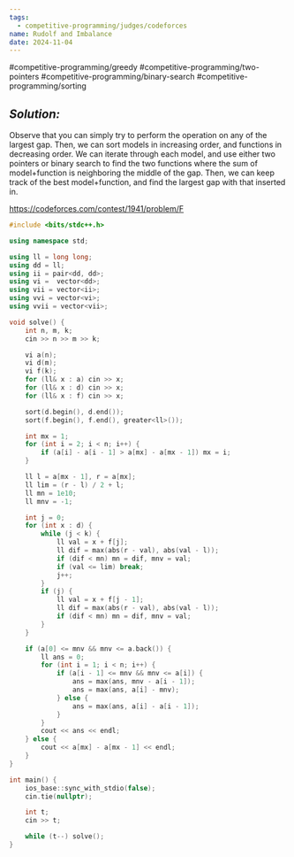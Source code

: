 ```yaml
---
tags:
  - competitive-programming/judges/codeforces
name: Rudolf and Imbalance
date: 2024-11-04
---
```

#competitive-programming/greedy #competitive-programming/two-pointers #competitive-programming/binary-search #competitive-programming/sorting 
## _Solution:_
Observe that you can simply try to perform the operation on any of the largest gap. Then, we can sort models in increasing order, and functions in decreasing order. We can iterate through each model, and use either two pointers or binary search to find the two functions where the sum of model+function is neighboring the middle of the gap. Then, we can keep track of the best model+function, and find the largest gap with that inserted in.

https://codeforces.com/contest/1941/problem/F
```cpp
#include <bits/stdc++.h>

using namespace std;

using ll = long long;
using dd = ll;
using ii = pair<dd, dd>;
using vi =  vector<dd>;
using vii = vector<ii>;
using vvi = vector<vi>;
using vvii = vector<vii>;

void solve() {
    int n, m, k;
    cin >> n >> m >> k;

    vi a(n);
    vi d(m);
    vi f(k);
    for (ll& x : a) cin >> x;
    for (ll& x : d) cin >> x;
    for (ll& x : f) cin >> x;

    sort(d.begin(), d.end());
    sort(f.begin(), f.end(), greater<ll>());

    int mx = 1;
    for (int i = 2; i < n; i++) {
        if (a[i] - a[i - 1] > a[mx] - a[mx - 1]) mx = i;
    }

    ll l = a[mx - 1], r = a[mx];
    ll lim = (r - l) / 2 + l;
    ll mn = 1e10;
    ll mnv = -1;

    int j = 0;
    for (int x : d) {
        while (j < k) {
            ll val = x + f[j];
            ll dif = max(abs(r - val), abs(val - l));
            if (dif < mn) mn = dif, mnv = val;
            if (val <= lim) break;
            j++;
        }
        if (j) {
            ll val = x + f[j - 1];
            ll dif = max(abs(r - val), abs(val - l));
            if (dif < mn) mn = dif, mnv = val;
        }
    }

    if (a[0] <= mnv && mnv <= a.back()) {
        ll ans = 0;
        for (int i = 1; i < n; i++) {
            if (a[i - 1] <= mnv && mnv <= a[i]) {
                ans = max(ans, mnv - a[i - 1]);
                ans = max(ans, a[i] - mnv);
            } else {
                ans = max(ans, a[i] - a[i - 1]);
            }
        }
        cout << ans << endl;
    } else {
        cout << a[mx] - a[mx - 1] << endl;
    }
}

int main() {
    ios_base::sync_with_stdio(false);
    cin.tie(nullptr);

    int t;
    cin >> t;

    while (t--) solve();
}
```